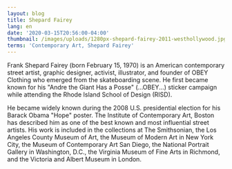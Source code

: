 ```yaml
---
layout: blog
title: Shepard Fairey
lang: en
date: '2020-03-15T20:56:00-04:00'
thumbnail: /images/uploads/1280px-shepard-fairey-2011-westhollywood.jpg
terms: 'Contemporary Art, Shepard Fairey'
---
```

Frank Shepard Fairey (born February 15, 1970) is an American contemporary street artist, graphic designer, activist, illustrator, and founder of OBEY Clothing who emerged from the skateboarding scene. He first became known for his "Andre the Giant Has a Posse" (...OBEY...) sticker campaign while attending the Rhode Island School of Design (RISD).

He became widely known during the 2008 U.S. presidential election for his Barack Obama "Hope" poster. The Institute of Contemporary Art, Boston has described him as one of the best known and most influential street artists. His work is included in the collections at The Smithsonian, the Los Angeles County Museum of Art, the Museum of Modern Art in New York City, the Museum of Contemporary Art San Diego, the National Portrait Gallery in Washington, D.C., the Virginia Museum of Fine Arts in Richmond, and the Victoria and Albert Museum in London.
